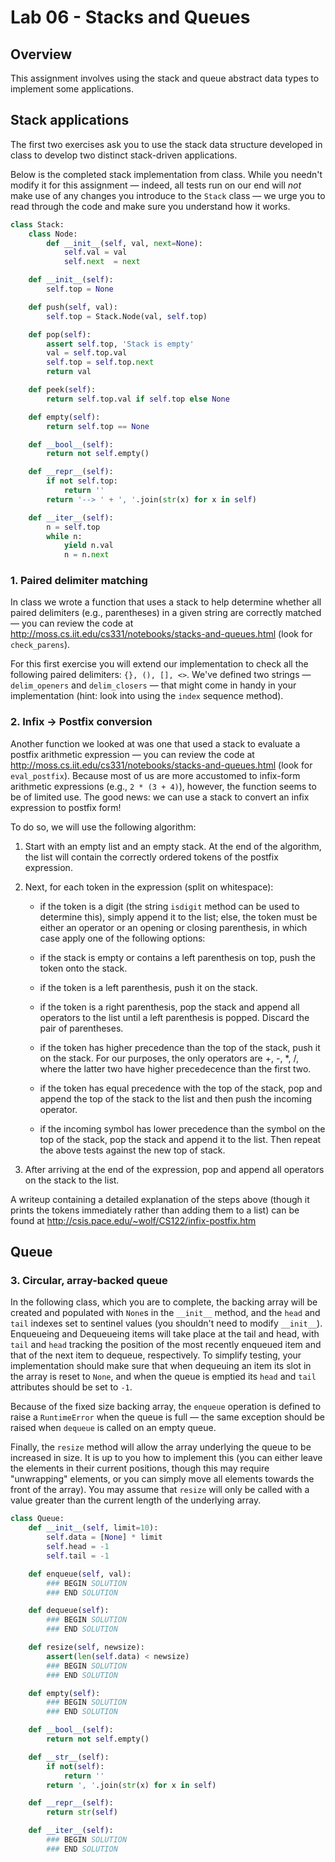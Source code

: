 # Lab 06 - Stacks and Queues

## Overview

This assignment involves using the stack and queue abstract data types to implement some applications.

## Stack applications

The first two exercises ask you to use the stack data structure developed in class to develop two distinct stack-driven applications.

Below is the completed stack implementation from class. While you needn't modify it for this assignment — indeed, all tests run on our end will *not* make use of any changes you introduce to the `Stack` class — we urge you to read through the code and make sure you understand how it works.

~~~python
class Stack:
    class Node:
        def __init__(self, val, next=None):
            self.val = val
            self.next  = next

    def __init__(self):
        self.top = None

    def push(self, val):
        self.top = Stack.Node(val, self.top)

    def pop(self):
        assert self.top, 'Stack is empty'
        val = self.top.val
        self.top = self.top.next
        return val

    def peek(self):
        return self.top.val if self.top else None

    def empty(self):
        return self.top == None

    def __bool__(self):
        return not self.empty()

    def __repr__(self):
        if not self.top:
            return ''
        return '--> ' + ', '.join(str(x) for x in self)

    def __iter__(self):
        n = self.top
        while n:
            yield n.val
            n = n.next
~~~

### 1. Paired delimiter matching

In class we wrote a function that uses a stack to help determine whether all paired delimiters (e.g., parentheses) in a given string are correctly matched — you can review the code at http://moss.cs.iit.edu/cs331/notebooks/stacks-and-queues.html (look for `check_parens`).

For this first exercise you will extend our implementation to check all the following paired delimiters: `{}, (), [], <>`. We've defined two strings — `delim_openers` and `delim_closers` — that might come in handy in your implementation (hint: look into using the `index` sequence method).

### 2. Infix &rarr; Postfix conversion

Another function we looked at was one that used a stack to evaluate a postfix arithmetic expression — you can review the code at http://moss.cs.iit.edu/cs331/notebooks/stacks-and-queues.html (look for `eval_postfix`). Because most of us are more accustomed to infix-form arithmetic expressions (e.g., `2 * (3 + 4)`), however, the function seems to be of limited use. The good news: we can use a stack to convert an infix expression to postfix form!

To do so, we will use the following algorithm:

1. Start with an empty list and an empty stack. At the end of the algorithm, the list will contain the correctly ordered tokens of the postfix expression.

2. Next, for each token in the expression (split on whitespace):

    - if the token is a digit (the string `isdigit` method can be used to determine this), simply append it to the list; else, the token must be either an operator or an opening or closing parenthesis, in which case apply one of the following options:

    - if the stack is empty or contains a left parenthesis on top, push the token onto the stack.

    - if the token is a left parenthesis, push it on the stack.

    - if the token is a right parenthesis, pop the stack and append all operators to the list until a left parenthesis is popped. Discard the pair of parentheses.

    - if the token has higher precedence than the top of the stack, push it on the stack. For our purposes, the only operators are +, -, *, /, where the latter two have higher precedecence than the first two.

    - if the token has equal precedence with the top of the stack, pop and append the top of the stack to the list and then push the incoming operator.

    - if the incoming symbol has lower precedence than the symbol on the top of the stack, pop the stack and append it to the list. Then repeat the above tests against the new top of stack.

3. After arriving at the end of the expression, pop and append all operators on the stack to the list.

A writeup containing a detailed explanation of the steps above (though it prints the tokens immediately rather than adding them to a list) can be found at http://csis.pace.edu/~wolf/CS122/infix-postfix.htm


## Queue

### 3. Circular, array-backed queue

In the following class, which you are to complete, the backing array will be created and populated with `None`s in the `__init__` method, and the `head` and `tail` indexes set to sentinel values (you shouldn't need to modify `__init__`). Enqueueing and Dequeueing items will take place at the tail and head, with `tail` and `head` tracking the position of the most recently enqueued item and that of the next item to dequeue, respectively. To simplify testing, your implementation should make sure that when dequeuing an item its slot in the array is reset to `None`, and when the queue is emptied its `head` and `tail` attributes should be set to `-1`.

Because of the fixed size backing array, the `enqueue` operation is defined to raise a `RuntimeError` when the queue is full — the same exception should be raised when `dequeue` is called on an empty queue.

Finally, the `resize` method will allow the array underlying the queue to be increased in size. It is up to you how to implement this (you can either leave the elements in their current positions, though this may require "unwrapping" elements, or you can simply move all elements towards the front of the array). You may assume that `resize` will only be called with a value greater than the current length of the underlying array.

~~~python
class Queue:
    def __init__(self, limit=10):
        self.data = [None] * limit
        self.head = -1
        self.tail = -1

    def enqueue(self, val):
        ### BEGIN SOLUTION
        ### END SOLUTION

    def dequeue(self):
        ### BEGIN SOLUTION
        ### END SOLUTION

    def resize(self, newsize):
        assert(len(self.data) < newsize)
        ### BEGIN SOLUTION
        ### END SOLUTION

    def empty(self):
        ### BEGIN SOLUTION
        ### END SOLUTION

    def __bool__(self):
        return not self.empty()

    def __str__(self):
        if not(self):
            return ''
        return ', '.join(str(x) for x in self)

    def __repr__(self):
        return str(self)

    def __iter__(self):
        ### BEGIN SOLUTION
        ### END SOLUTION
~~~
